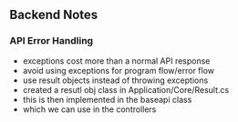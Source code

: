 ## Backend Notes

### API Error Handling

- exceptions cost more than a normal API response
- avoid using exceptions for program flow/error flow
- use result objects instead of throwing exceptions
- created a resutl obj class in Application/Core/Result.cs
- this is then implemented in the baseapi class
- which we can use in the controllers
